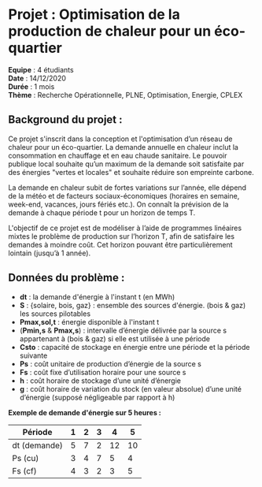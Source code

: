 # Projet : Optimisation de la production de chaleur pour un éco-quartier

**Equipe** : 4 étudiants  
**Date** : 14/12/2020  
**Durée** : 1 mois  
**Thème** : Recherche Opérationnelle, PLNE, Optimisation, Energie, CPLEX  

## Background du projet :

Ce projet s'inscrit dans la conception et l'optimisation d’un réseau de chaleur pour un éco-quartier. La demande annuelle en chaleur inclut la consommation en chauffage et en
eau chaude sanitaire. Le pouvoir publique local souhaite qu’un maximum de la demande soit satisfaite par des énergies "vertes et locales" et souhaite réduire son empreinte carbone.

La demande en chaleur subit de fortes variations sur l’année, elle dépend de la météo et de facteurs sociaux-économiques (horaires en semaine, week-end, vacances, jours fériés etc.). On connaît la prévision de la demande à chaque période t pour un horizon de temps T.

L'objectif de ce projet est de modéliser à l’aide de programmes linéaires mixtes le problème de production sur l’horizon T, afin de satisfaire les demandes à moindre coût. Cet horizon pouvant être particulièrement lointain (jusqu’à 1 année).

## Données du problème :

- **dt** : la demande d'énergie à l'instant t (en MWh)
- **S** : {solaire, bois, gaz} : ensemble des sources d'énergie. (bois & gaz) les sources pilotables
- **Pmax,sol,t** : énergie disponible à l'instant t
- (**Pmin,s** & **Pmax,s**) : intervalle d’énergie délivrée par la source s appartenant à (bois & gaz) si elle est utilisée à une période
- **Csto** : capacité de stockage en énergie entre une période et la période suivante
- **Ps** : coût unitaire de production d’énergie de la source s
- **Fs** : coût fixe d’utilisation horaire pour une source s
- **h** : coût horaire de stockage d’une unité d’énergie
- **g** : coût horaire de variation du stock (en valeur absolue) d’une unité d’énergie (supposé négligeable par rapport à h)

**Exemple de demande d'énergie sur 5 heures :**

| Période       |  1   |  2  |  3  |  4  |  5  |
| ------------- |------|-----|-----|-----|-----|
| dt (demande)  |  5   |  7  |  2  |  12 |  10 |
| Ps (cu)       |  3   |  4  |  7  |  5  |  4  |
| Fs (cf)       |  4   |  3  |  2  |  3  |  5  |
